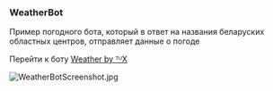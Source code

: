 <h3>WeatherBot</h3>
Пример погодного бота, который в ответ на названия беларуских областных центров, отправляет данные о погоде 

Перейти к боту <a href="https://t.me/tux_weather_bot">Weather by ᵀᵁX</a>

![WeatherBotScreenshot.jpg](screenshots%2FWeatherBotScreenshot.jpg)
